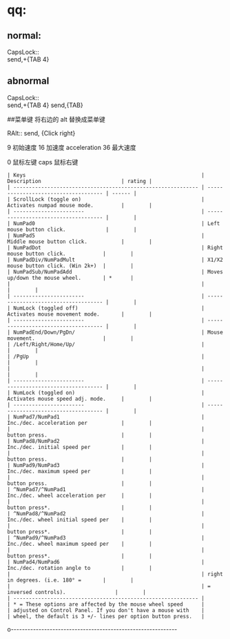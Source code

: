 # qq:
## normal:

CapsLock::  
  send,+{TAB 4}


## abnormal

CapsLock::  
  send,+{TAB 4}
  send,{TAB}


##菜单键
将右边的 alt 替换成菜单键

RAlt::
    send,  {Click right}


<!-- 代替鼠标 -->
<!-- Using Keyboard Numpad as a Mouse (把小键盘作为鼠标使用) -->


9  初始速度
16 加速度  acceleration 
36 最大速度


0 鼠标左键
caps 鼠标右键


    | Keys                                                         | Description                          | rating |
    | ------------------------------------------------------------ | ------------------------------------ | ------ |
    | ScrollLock (toggle on)                                       | Activates numpad mouse mode.         |        |
    | -----------------------                                      | ------------------------------------ |        |
    | NumPad0                                                      | Left mouse button click.             |        |
    | NumPad5                                                      | Middle mouse button click.           |        |
    | NumPadDot                                                    | Right mouse button click.            |        |
    | NumPadDiv/NumPadMult                                         | X1/X2 mouse button click. (Win 2k+)  |        |
    | NumPadSub/NumPadAdd                                          | Moves up/down the mouse wheel.       | *      |
    |                                                              |                                      |        |
    | -----------------------                                      | ------------------------------------ |        |
    | NumLock (toggled off)                                        | Activates mouse movement mode.       |        |
    | -----------------------                                      | ------------------------------------ |        |
    | NumPadEnd/Down/PgDn/                                         | Mouse movement.                      |        |
    | /Left/Right/Home/Up/                                         |                                      |        |
    | /PgUp                                                        |                                      |        |
    |                                                              |                                      |        |
    | -----------------------                                      | ------------------------------------ |        |
    | NumLock (toggled on)                                         | Activates mouse speed adj. mode.     |        |
    | -----------------------                                      | ------------------------------------ |        |
    | NumPad7/NumPad1                                              | Inc./dec. acceleration per           |        |
    |                                                              | button press.                        |        |
    | NumPad8/NumPad2                                              | Inc./dec. initial speed per          |        |
    |                                                              | button press.                        |        |
    | NumPad9/NumPad3                                              | Inc./dec. maximum speed per          |        |
    |                                                              | button press.                        |        |
    | ^NumPad7/^NumPad1                                            | Inc./dec. wheel acceleration per     |        |
    |                                                              | button press*.                       |        |
    | ^NumPad8/^NumPad2                                            | Inc./dec. wheel initial speed per    |        |
    |                                                              | button press*.                       |        |
    | ^NumPad9/^NumPad3                                            | Inc./dec. wheel maximum speed per    |        |
    |                                                              | button press*.                       |        |
    | NumPad4/NumPad6                                              | Inc./dec. rotation angle to          |        |
    |                                                              | right in degrees. (i.e. 180° =       |        |
    |                                                              | = inversed controls).                |        |
    | ------------------------------------------------------------ |
    | * = These options are affected by the mouse wheel speed      |
    | adjusted on Control Panel. If you don't have a mouse with    |
    | wheel, the default is 3 +/- lines per option button press.   |
o------------------------------------------------------------
